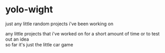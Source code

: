 yolo-wight
==========

just any little random projects i've been working on


<p>any little projects that i've worked on for a short amount of time or to test out an idea
<br/>
so far it's just the little car game
</p>
